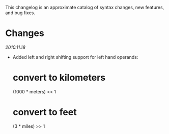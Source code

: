 This changelog is an approximate catalog of syntax changes, new features, and bug fixes.

Changes
=======
_2010.11.18_
	
*	Added left and right shifting support for left hand operands:
	
	# convert to kilometers
	(1000 * meters) << 1
	
	# convert to feet
	(3 * miles) >> 1
